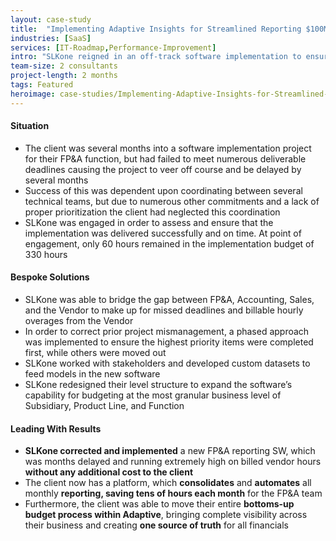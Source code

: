 ```yaml
---
layout: case-study
title:  "Implementing Adaptive Insights for Streamlined Reporting $100M Software-As-A-Service (SaaS) Company"
industries: [SaaS]
services: [IT-Roadmap,Performance-Improvement]
intro: "SLKone reigned in an off-track software implementation to ensure that business requirements were met appropriately without incurring more cost; all while working harmoniously with a perturbed implementation vendor"
team-size: 2 consultants
project-length: 2 months
tags: Featured
heroimage: case-studies/Implementing-Adaptive-Insights-for-Streamlined-Reporting-100M-Software-As-A-Service.jpg
---
```


#### Situation
- The client was several months into a software implementation project for their FP&A function, but had failed to meet numerous deliverable deadlines causing the project to veer off course and be delayed by several months
- Success of this was dependent upon coordinating between several technical teams, but due to numerous other commitments and a lack of proper prioritization the client had neglected this coordination
- SLKone was engaged in order to assess and ensure that the implementation was delivered successfully and on time. At point of engagement, only 60 hours remained in the implementation budget of 330 hours

#### Bespoke Solutions
- SLKone was able to bridge the gap between FP&A, Accounting, Sales, and the Vendor to make up for missed deadlines and billable hourly overages from the Vendor
- In order to correct prior project mismanagement, a phased approach was implemented to ensure the highest priority items were completed first, while others were moved out 
- SLKone worked with stakeholders and developed custom datasets to feed models in the new software
- SLKone redesigned their level structure to expand the software’s capability for budgeting at the most granular business level of Subsidiary, Product Line, and Function

#### Leading With Results
- **SLKone corrected and implemented** a new FP&A reporting SW, which was months delayed and running extremely high on billed vendor hours **without any additional cost to the client**
- The client now has a platform, which **consolidates** and **automates** all monthly **reporting, saving tens of hours each month** for the FP&A team
- Furthermore, the client was able to move their entire **bottoms-up budget process within Adaptive**, bringing complete visibility across their business and creating **one source of truth** for all financials
